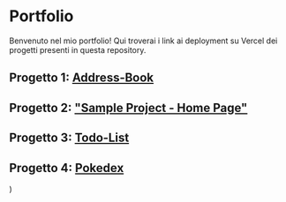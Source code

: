 # Portfolio

Benvenuto nel mio portfolio! Qui troverai i link ai deployment su Vercel dei  progetti presenti in questa repository.

## Progetto 1: [Address-Book](https://adress-book-three.vercel.app/ )


## Progetto 2: ["Sample Project - Home Page"](https://portfolio-hazel-iota-51.vercel.app/)


## Progetto 3: [Todo-List](https://cb-8-lake.vercel.app/)

## Progetto 4:  [Pokedex](https://vercel.com/alexs-projects-29593e8c/pokedex/CgJEdPtbJfvX8QYvn8iXFTVxBJ19)
)
